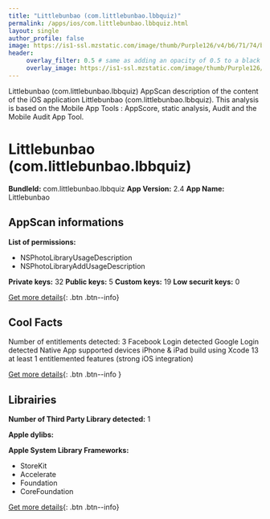 ```yaml
---
title: "Littlebunbao (com.littlebunbao.lbbquiz)"
permalink: /apps/ios/com.littlebunbao.lbbquiz.html
layout: single
author_profile: false
image: https://is1-ssl.mzstatic.com/image/thumb/Purple126/v4/b6/71/74/b6717482-4b44-85f0-4789-5114904ecf7c/AppIcon-0-0-1x_U007emarketing-0-0-0-7-0-0-sRGB-0-0-0-GLES2_U002c0-512MB-85-220-0-0.png/512x512bb.jpg
header: 
     overlay_filter: 0.5 # same as adding an opacity of 0.5 to a black background
     overlay_image: https://is1-ssl.mzstatic.com/image/thumb/Purple126/v4/b6/71/74/b6717482-4b44-85f0-4789-5114904ecf7c/AppIcon-0-0-1x_U007emarketing-0-0-0-7-0-0-sRGB-0-0-0-GLES2_U002c0-512MB-85-220-0-0.png/512x512bb.jpg
---
```

Littlebunbao (com.littlebunbao.lbbquiz) AppScan description of the content of the iOS application Littlebunbao (com.littlebunbao.lbbquiz). This analysis is based on the Mobile App Tools : AppScore, static analysis, Audit and the Mobile Audit App Tool.

# Littlebunbao (com.littlebunbao.lbbquiz)

**BundleId:** com.littlebunbao.lbbquiz
**App Version:** 2.4
**App Name:** Littlebunbao


## AppScan informations 

**List of permissions:** 
- NSPhotoLibraryUsageDescription
- NSPhotoLibraryAddUsageDescription
  
  
**Private keys:** 32
**Public keys:** 5
**Custom keys:** 19
**Low securit keys:** 0
  
[Get more details](/pricing.html){: .btn .btn--info}

## Cool Facts

Number of entitlements detected: 3
Facebook Login detected
Google Login detected
Native App
supported devices iPhone & iPad
build using Xcode 13
at least 1 entitlemented features (strong iOS integration)
  
[Get more details](/pricing.html){: .btn .btn--info }

## Librairies 
**Number of Third Party Library detected:** 1


**Apple dylibs:**


**Apple System Library Frameworks:**
- StoreKit
- Accelerate
- Foundation
- CoreFoundation


  
[Get more details](/pricing.html){: .btn .btn--info}

